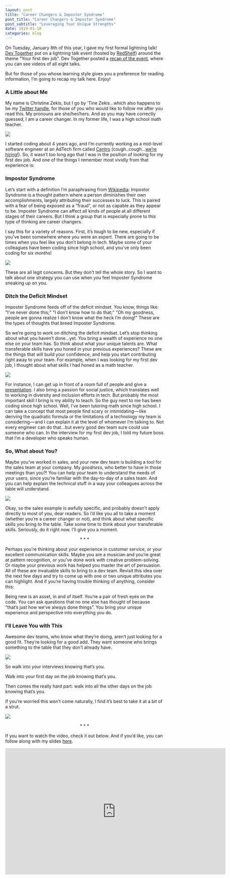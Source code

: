 ```yaml
---
layout: post
title: "Career Changers & Impostor Syndrome"
post_title: "Career Changers & Impostor Syndrome"
post_subtitle: "Leveraging Your Unique Strengths"
date: 2019-01-10
categories: blog
---
```


<p>
  On Tuesday, January 8th of this year, I gave my first formal lightning talk! <a target="blank" href="https://devtogether.co/">Dev Together</a> put on a lightning talk event (hosted by <a target="blank" href="https://about.redshelf.com/">RedShelf</a>) around the theme "Your first dev job". Dev Together posted a <a target="blank" href="https://devtogether.co/blog/jan-lightning-talks-recap">recap of the event</a>, where you can see videos of all eight talks.
</p>
<p>
  But for those of you whose learning style gives you a preference for reading information, I’m going to recap my talk here. Enjoy!
</p>
<h3>A Little about Me</h3>
<p>
  My name is Christine Zekis, but I go by ‘Tine Zekis…which also happens to be my <a target="blank" href="https://twitter.com/tinezekis">Twitter handle</a>, for those of you who would like to follow me after you read this. My pronouns are she/her/hers. And as you may have correctly guessed, I am a career changer. In my former life, I was a high school math teacher.
</p>
<img src="/imgs/profile-pic.jpg">
<p>
  I started coding about 4 years ago, and I’m currently working as a mid-level software engineer at an AdTech firm called <a target="blank" href="https://www.centro.net/">Centro</a> (cough..cough…<a target="blank" href="https://www.centro.net/about/careers/">we’re hiring!</a>). So, it wasn’t too long ago that I was in the position of looking for my first dev job. And one of the things I remember most vividly from that experience is:
</p>
<h3>Impostor Syndrome</h3>
<p>
  Let’s start with a definition I’m paraphrasing from <a target="blank" href="https://en.wikipedia.org/wiki/Impostor_syndrome">Wikipedia</a>: Impostor Syndrome is a thought pattern where a person diminishes their own accomplishments, largely attributing their successes to luck. This is paired with a fear of being exposed as a “fraud”, or not as capable as they appear to be. Imposter Syndrome can affect all kinds of people at all different stages of their careers. But I think a group that is especially prone to this type of thinking are career changers.
</p>
<p>
  I say this for a variety of reasons. First, it’s tough to be new, especially if you’ve been somewhere where you were an expert. There are going to be times when you feel like you don’t belong in tech. Maybe some of your colleagues have been coding since high school, and you’ve only been coding for six months!
</p>
<img src="/imgs/worried-face.jpg">
<p>
  These are all legit concerns. But they don’t tell the whole story. So I want to talk about one strategy you can use when you feel Imposter Syndrome sneaking up on you.
</p>
<h3>Ditch the Deficit Mindset</h3>
<p>
  Imposter Syndrome feeds off of the deficit mindset. You know, things like: "I’ve never done this;" "I don’t know how to do that;" "Oh my goodness, people are gonna realize I don’t know what the heck I’m doing!" These are the types of thoughts that breed Imposter Syndrome.
</p>
<p>
  So we’re going to work on ditching the deficit mindset. Let’s stop thinking about what you haven’t done…yet. You bring a wealth of experience no one else on your team has. So think about what your unique talents are. What transferable skills have you honed in your previous experiences? These are the things that will build your confidence, and help you start contributing right away to your team. For example, when I was looking for my first dev job, I thought about what skills I had honed as a math teacher.
</p>
<img src="/imgs/smiling-office-worker.jpg">
<p>
  For instance, I can get up in front of a room full of people and give a <a target="blank" href="https://devtogether.co/blog/jan-lightning-talks-recap#tine-zekis">presentation</a>. I also bring a passion for social justice, which translates well to working in diversity and inclusion efforts in tech. But probably the most important skill I bring is my ability to teach. So the guy next to me has been coding since high school. Well, I’ve been tutoring math since high school. I can take a concept that most people find scary or intimidating — like deriving the quadratic formula or the limitations of a technology my team is considering — and I can explain it at the level of whomever I’m talking to. Not every engineer can do that…but every good dev team sure could use someone who can. In the interview for my first dev job, I told my future boss that I’m a developer who speaks human.
</p>
<h3>So, What about You?</h3>
<p>
  Maybe you’ve worked in sales, and your new dev team is building a tool for the sales team at your company. My <i>goodness</i>, who better to have in those meetings than you?! You can help your team to understand the needs of your users, since you’re familiar with the day-to-day of a sales team. And you can help explain the technical stuff in a way your colleagues across the table will understand.
</p>
<img src="/imgs/business-meeting.jpg">
<p>
  Okay, so the sales example is awfully specific, and probably doesn’t apply directly to most of you, dear readers. So I’d like you all to take a moment (whether you’re a career changer or not), and think about what specific skills you bring to the table. Take some time to think about your transferable skills. Seriously, do it right now. I’ll give you a moment.
</p>
<p style="text-align: center;">
  *                    *                    *
</p>
<p>
  Perhaps you’re thinking about your experience in customer service, or your excellent communication skills. Maybe you are a musician and you’re great at pattern recognition, or you’ve done work with creative problem-solving. Or maybe your previous work has helped you master the art of persuasion. All of these are invaluable skills to bring to a dev team. Revisit this idea over the next few days and try to come up with one or two unique attributes you can highlight. And if you’re having trouble thinking of anything, consider this:
</p>
<p>
  Being new is an asset, in and of itself. You’re a pair of fresh eyes on the code. You can ask questions that no one else has thought of because “that’s just how we’ve always done things”. You bring your unique experience and perspective into everything you do.
</p>
<h3>I’ll Leave You with This</h3>
<p>
  Awesome dev teams, who know what they’re doing, aren’t just looking for a good fit. They’re looking for a good add. They want someone who brings something to the table that they don’t already have.
</p>
<img src="/imgs/diverse-business-colleagues.jpg">
<p>
  So walk into your interviews knowing that’s you.
</p>
<p>
  Walk into your first day on the job knowing that’s you.
</p>
<p>
  Then comes the really hard part: walk into all the other days on the job knowing that’s you.
</p>
<p>
  If you’re worried this won’t come naturally, I find it’s best to take it at a bit of a strut.
</p>
<img src="/imgs/model-strut.gif">
<p style="text-align: center;">
  *                    *                    *
</p>
<p>
  If you want to watch the video, check it out below. And if you’d like, you can follow along with my slides <a target="blank" href="https://speakerdeck.com/tinezekis/career-changers-and-impostor-syndrome-leveraging-your-unique-strengths">here</a>.
</p>
<iframe width="700" height="400" src="https://www.youtube.com/embed/8o2tt9dt0Lc" frameborder="0" allow="accelerometer; autoplay; encrypted-media; gyroscope; picture-in-picture" allowfullscreen></iframe>

